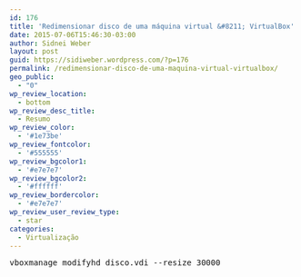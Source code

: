 ```yaml
---
id: 176
title: 'Redimensionar disco de uma máquina virtual &#8211; VirtualBox'
date: 2015-07-06T15:46:30-03:00
author: Sidnei Weber
layout: post
guid: https://sidiweber.wordpress.com/?p=176
permalink: /redimensionar-disco-de-uma-maquina-virtual-virtualbox/
geo_public:
  - "0"
wp_review_location:
  - bottom
wp_review_desc_title:
  - Resumo
wp_review_color:
  - '#1e73be'
wp_review_fontcolor:
  - '#555555'
wp_review_bgcolor1:
  - '#e7e7e7'
wp_review_bgcolor2:
  - '#ffffff'
wp_review_bordercolor:
  - '#e7e7e7'
wp_review_user_review_type:
  - star
categories:
  - Virtualização
---
```

<pre>vboxmanage modifyhd disco.vdi --resize 30000
</pre>